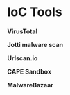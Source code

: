 # IoC Tools

**VirusTotal**

**Jotti malware scan**

**Urlscan.io**

**CAPE Sandbox**

**MalwareBazaar**
